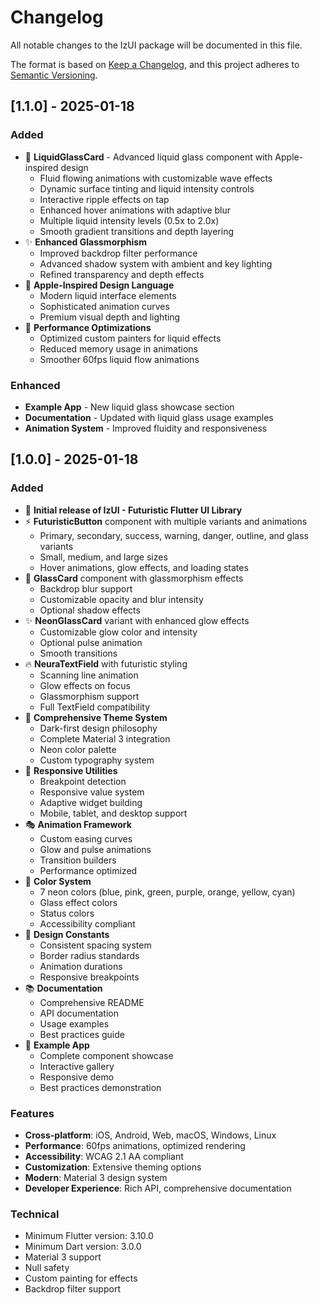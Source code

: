 # Changelog

All notable changes to the IzUI package will be documented in this file.

The format is based on [Keep a Changelog](https://keepachangelog.com/en/1.0.0/),
and this project adheres to [Semantic Versioning](https://semver.org/spec/v2.0.0.html).

## [1.1.0] - 2025-01-18

### Added
- 🌊 **LiquidGlassCard** - Advanced liquid glass component with Apple-inspired design
  - Fluid flowing animations with customizable wave effects
  - Dynamic surface tinting and liquid intensity controls
  - Interactive ripple effects on tap
  - Enhanced hover animations with adaptive blur
  - Multiple liquid intensity levels (0.5x to 2.0x)
  - Smooth gradient transitions and depth layering
- ✨ **Enhanced Glassmorphism**
  - Improved backdrop filter performance
  - Advanced shadow system with ambient and key lighting
  - Refined transparency and depth effects
- 🎨 **Apple-Inspired Design Language**
  - Modern liquid interface elements
  - Sophisticated animation curves
  - Premium visual depth and lighting
- 📱 **Performance Optimizations**
  - Optimized custom painters for liquid effects
  - Reduced memory usage in animations
  - Smoother 60fps liquid flow animations

### Enhanced
- **Example App** - New liquid glass showcase section
- **Documentation** - Updated with liquid glass usage examples
- **Animation System** - Improved fluidity and responsiveness

## [1.0.0] - 2025-01-18

### Added
- 🎉 **Initial release of IzUI - Futuristic Flutter UI Library**
- ⚡ **FuturisticButton** component with multiple variants and animations
  - Primary, secondary, success, warning, danger, outline, and glass variants
  - Small, medium, and large sizes
  - Hover animations, glow effects, and loading states
- 🌟 **GlassCard** component with glassmorphism effects
  - Backdrop blur support
  - Customizable opacity and blur intensity
  - Optional shadow effects
- ✨ **NeonGlassCard** variant with enhanced glow effects
  - Customizable glow color and intensity
  - Optional pulse animation
  - Smooth transitions
- 🔥 **NeuraTextField** with futuristic styling
  - Scanning line animation
  - Glow effects on focus
  - Glassmorphism support
  - Full TextField compatibility
- 🎨 **Comprehensive Theme System**
  - Dark-first design philosophy
  - Complete Material 3 integration
  - Neon color palette
  - Custom typography system
- 📱 **Responsive Utilities**
  - Breakpoint detection
  - Responsive value system
  - Adaptive widget building
  - Mobile, tablet, and desktop support
- 🎭 **Animation Framework**
  - Custom easing curves
  - Glow and pulse animations
  - Transition builders
  - Performance optimized
- 🌈 **Color System**
  - 7 neon colors (blue, pink, green, purple, orange, yellow, cyan)
  - Glass effect colors
  - Status colors
  - Accessibility compliant
- 📐 **Design Constants**
  - Consistent spacing system
  - Border radius standards
  - Animation durations
  - Responsive breakpoints
- 📚 **Documentation**
  - Comprehensive README
  - API documentation
  - Usage examples
  - Best practices guide
- 🎯 **Example App**
  - Complete component showcase
  - Interactive gallery
  - Responsive demo
  - Best practices demonstration

### Features
- **Cross-platform**: iOS, Android, Web, macOS, Windows, Linux
- **Performance**: 60fps animations, optimized rendering
- **Accessibility**: WCAG 2.1 AA compliant
- **Customization**: Extensive theming options
- **Modern**: Material 3 design system
- **Developer Experience**: Rich API, comprehensive documentation

### Technical
- Minimum Flutter version: 3.10.0
- Minimum Dart version: 3.0.0
- Material 3 support
- Null safety
- Custom painting for effects
- Backdrop filter support

